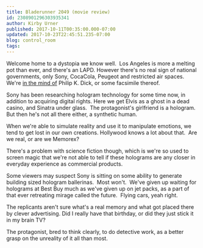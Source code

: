 ```yaml
---
title: Bladerunner 2049 (movie review)
id: 2308901296303935341
author: Kirby Urner
published: 2017-10-11T00:35:00.000-07:00
updated: 2017-10-23T22:45:51.235-07:00
blog: control_room
tags: 
---
```


Welcome home to a dystopia we know well.  Los Angeles is more a melting pot than ever, and there's an LAPD. However there's no real sign of national governments, only Sony, CocaCola, Peugeot and restricted air spaces. We're [in the mind of](https://www.bleedingcool.com/2017/10/10/philip-k-dick-blade-runner/) Philip K. Dick, or some facsimile thereof.

Sony has been researching hologram technology for some time now, in addition to acquiring digital rights. Here we get Elvis as a ghost in a dead casino, and Sinatra under glass.  The protagonist's girlfriend is a hologram.  But then he's not all there either, a synthetic human.

When we're able to simulate reality and use it to manipulate emotions, we tend to get lost in our own creations. Hollywood knows a lot about that.  Are we real, or are we Memorex?

There's a problem with science fiction though, which is we're so used to screen magic that we're not able to tell if these holograms are any closer in everyday experience as commercial products.

Some viewers may suspect Sony is sitting on some ability to generate building sized hologram ballerinas.  Most won't.  We've given up waiting for holograms at Best Buy much as we've given up on jet packs, as a part of that ever retreating mirage called the future.  Flying cars, yeah right.

The replicants aren't sure what's a real memory and what got placed there by clever advertising. Did I really have that birthday, or did they just stick it in my brain TV?

The protagonist, bred to think clearly, to do detective work, as a better grasp on the unreality of it all than most.
